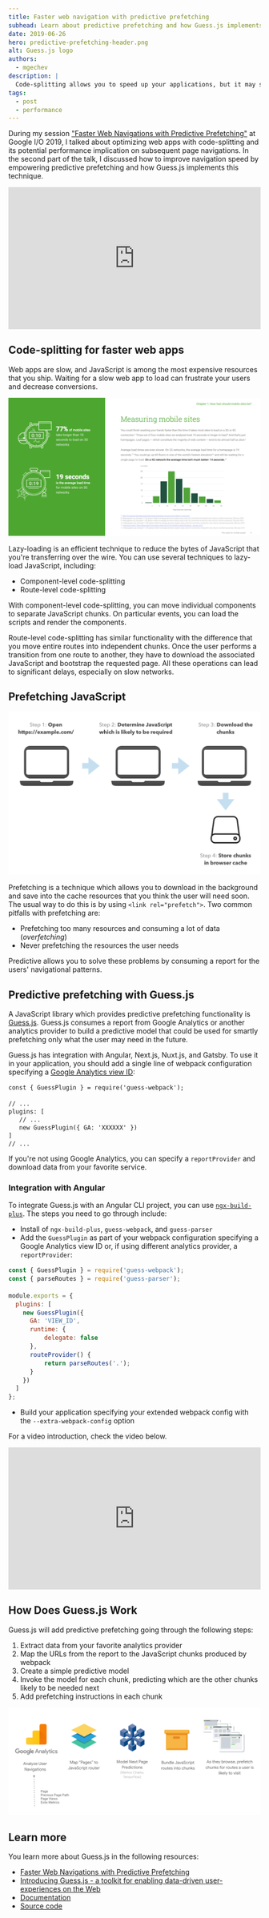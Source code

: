 ```yaml
---
title: Faster web navigation with predictive prefetching
subhead: Learn about predictive prefetching and how Guess.js implements it.
date: 2019-06-26
hero: predictive-prefetching-header.png
alt: Guess.js logo
authors:
  - mgechev
description: |
  Code-splitting allows you to speed up your applications, but it may slow down subsequent-navigations. Predictive prefetching is an efficient way to empower data analytics to smartly prefetch what the user is likely to use next, optimizing the network utilization.
tags:
  - post
  - performance
---
```


During my session ["Faster Web Navigations with Predictive Prefetching"](https://www.youtube.com/watch?v=0jB4YWgAxUo) at Google I/O 2019, I talked about optimizing web apps with code-splitting and its potential performance implication on subsequent page navigations. In the second part of the talk, I discussed how to improve navigation speed by empowering predictive prefetching and how Guess.js implements this technique.

<div style="width:100%; padding-top: 56.25%; position: relative;">
<iframe style="width:100%; height: 100%;position: absolute; top: 50%; left:
50%; transform: translate(-50%,-50%);"
src="https://www.youtube.com/embed/0jB4YWgAxUo" frameborder="0"
allow="accelerometer; autoplay; encrypted-media; gyroscope; picture-in-picture"
allowfullscreen></iframe>
</div>

## Code-splitting for faster web apps

Web apps are slow, and JavaScript is among the most expensive resources that you ship. Waiting for a slow web app to load can frustrate your users and decrease conversions.

![Slow web apps are stressful](guess-0.png)

Lazy-loading is an efficient technique to reduce the bytes of JavaScript that you're transferring over the wire. You can use several techniques to lazy-load JavaScript, including:

- Component-level code-splitting
- Route-level code-splitting

With component-level code-splitting, you can move individual components to separate JavaScript chunks. On particular events, you can load the scripts and render the components.

Route-level code-splitting has similar functionality with the difference that you move entire routes into independent chunks. Once the user performs a transition from one route to another, they have to download the associated JavaScript and bootstrap the requested page. All these operations can lead to significant delays, especially on slow networks.

## Prefetching JavaScript

![Prefetching example](guess-1.png)

Prefetching is a technique which allows you to download in the background and save into the cache resources that you think the user will need soon. The usual way to do this is by using `<link rel="prefetch">`. Two common pitfalls with prefetching are:

- Prefetching too many resources and consuming a lot of data (*overfetching*)
- Never prefetching the resources the user needs

Predictive allows you to solve these problems by consuming a report for the users' navigational patterns.

## Predictive prefetching with Guess.js

A JavaScript library which provides predictive prefetching functionality is [Guess.js](https://github.com/guess-js). Guess.js consumes a report from Google Analytics or another analytics provider to build a predictive model that could be used for smartly prefetching only what the user may need in the future.

Guess.js has integration with Angular, Next.js, Nuxt.js, and Gatsby. To use it in your application, you should add a single line of webpack configuration specifying a [Google Analytics view ID](https://stackoverflow.com/questions/36898103/what-is-a-viewid-in-google-analytics):

```js/0,5
const { GuessPlugin } = require('guess-webpack');

// ...
plugins: [
   // ...
   new GuessPlugin({ GA: 'XXXXXX' })
]
// ...
```

If you're not using Google Analytics, you can specify a `reportProvider` and download data from your favorite service.

### Integration with Angular

To integrate Guess.js with an Angular CLI project, you can use [`ngx-build-plus`](https://github.com/manfredsteyer/ngx-build-plus). The steps you need to go through include:

* Install of `ngx-build-plus`, `guess-webpack`, and `guess-parser`
* Add the `GuessPlugin` as part of your webpack configuration specifying a Google Analytics view ID or, if using different analytics provider, a `reportProvider`:

```js
const { GuessPlugin } = require('guess-webpack');
const { parseRoutes } = require('guess-parser');

module.exports = {
  plugins: [
    new GuessPlugin({
      GA: 'VIEW_ID',
      runtime: {
	      delegate: false
      },
      routeProvider() {
	      return parseRoutes('.');
      }
    })
  ]
};
```

* Build your application specifying your extended webpack config with the `--extra-webpack-config` option

For a video introduction, check the video below.

<div style="width:100%; padding-top: 56.25%; position: relative;">
<iframe style="width:100%; height: 100%;position: absolute; top: 50%; left:
50%; transform: translate(-50%,-50%);"
src="https://www.youtube.com/embed/5FRxQiGqqmM" frameborder="0"
allow="accelerometer; autoplay; encrypted-media; gyroscope; picture-in-picture"
allowfullscreen></iframe>
</div>

## How Does Guess.js Work

Guess.js will add predictive prefetching going through the following steps:

1. Extract data from your favorite analytics provider
1. Map the URLs from the report to the JavaScript chunks produced by webpack
1. Create a simple predictive model
1. Invoke the model for each chunk, predicting which are the other chunks likely to be needed next
1. Add prefetching instructions in each chunk

![How Guess.js works](guess-2.png)

## Learn more

You learn more about Guess.js in the following resources:

- [Faster Web Navigations with Predictive Prefetching](https://www.youtube.com/watch?v=0jB4YWgAxUo)
- [Introducing Guess.js - a toolkit for enabling data-driven user-experiences on the Web](https://blog.mgechev.com/2018/05/09/introducing-guess-js-data-driven-user-experiences-web/)
- [Documentation](https://guess-js.github.io)
- [Source code](https://github.com/guess-js)
